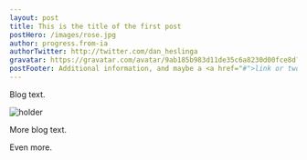 ```yaml
---
layout: post
title: This is the title of the first post
postHero: /images/rose.jpg
author: progress.from-ia
authorTwitter: http://twitter.com/dan_heslinga
gravatar: https://gravatar.com/avatar/9ab185b983d11de35c6a8230d00fce8d?s=150
postFooter: Additional information, and maybe a <a href="#">link or two</a>
---
```


Blog text. 

<img class="pull-left" src="http://via.placeholder.com/150" alt="holder">

More blog text. 

Even more. 